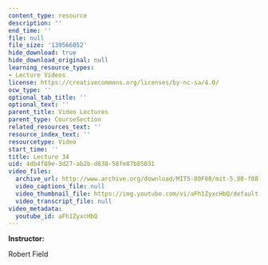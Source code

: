 ```yaml
---
content_type: resource
description: ''
end_time: ''
file: null
file_size: '139566052'
hide_download: true
hide_download_original: null
learning_resource_types:
- Lecture Videos
license: https://creativecommons.org/licenses/by-nc-sa/4.0/
ocw_type: ''
optional_tab_title: ''
optional_text: ''
parent_title: Video Lectures
parent_type: CourseSection
related_resources_text: ''
resource_index_text: ''
resourcetype: Video
start_time: ''
title: Lecture 34
uid: 4db4f89e-3d27-ab2b-d638-58fe87b85031
video_files:
  archive_url: http://www.archive.org/download/MIT5-80F08/mit-5.80-f08-lec34_300k.mp4
  video_captions_file: null
  video_thumbnail_file: https://img.youtube.com/vi/aFh1ZyxcHbQ/default.jpg
  video_transcript_file: null
video_metadata:
  youtube_id: aFh1ZyxcHbQ
---
```


**Instructor:**

Robert Field

